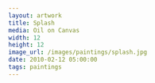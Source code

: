 ```yaml
---
layout: artwork
title: Splash
media: Oil on Canvas
width: 12
height: 12
image_url: /images/paintings/splash.jpg
date: 2010-02-12 05:00:00
tags: paintings
---
```

